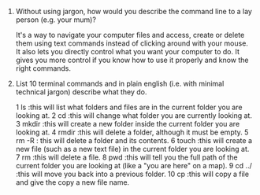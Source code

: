 1) Without using jargon, how would you describe the command line to a lay person (e.g. your mum)?

	It's a way to navigate your computer files and access, create or delete them using text commands instead of clicking around with your mouse. It also lets you directly control what you want your computer to do. It gives you more control if you know how to use it properly and know the right commands. 

2) List 10 terminal commands and in plain english (i.e. with minimal technical jargon) describe what they do.

	1	ls :this will list what folders and files are in the current folder you are looking at.
	2	cd <folder name> :this will change what folder you are currently looking at.
	3	mkdir <folder name> :this will create a new folder inside the current folder you are looking at.
	4	rmdir <folder name> :this will delete a folder, although it must be empty.
	5	rm -R <folder name> : this will delete a folder and its contents.
	6	touch <file> :this will create a new file (such as a new text file) in the current folder you are looking at.
	7	rm <file> :this will delete a file.
	8	pwd :this will tell you the full path of the current folder you are looking at (like a "you are here" on a map).
	9	cd ../ :this will move you back into a previous folder.
	10 	cp <file> <new file> :this will copy a file and give the copy a new file name.